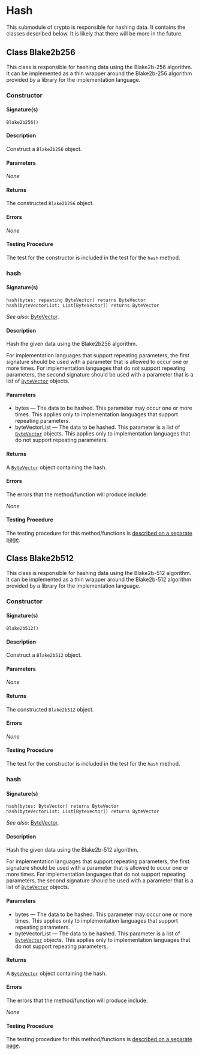 # Hash

This submodule of crypto is responsible for hashing data. It contains the classes described below. It is likely that
there will be more in the future.

## Class Blake2b256

This class is responsible for hashing data using the Blake2b-256 algorithm. It can be implemented as a thin wrapper
around the Blake2b-256 algorithm provided by a library for the implementation language.

### Constructor

#### Signature(s)

```
Blake2b256()
```

#### Description

Construct a `Blake2b256` object.

#### Parameters

_*None*_

#### Returns

The constructed `Blake2b256` object.

#### Errors

_*None*_

#### Testing Procedure

The test for the constructor is included in the test for the `hash` method.

### hash

#### Signature(s)

```
hash(bytes: repeating ByteVector) returns ByteVector
hash(byteVectorList: List[ByteVector]) returns ByteVector
```

_See also_:  [ByteVector](/docs/Modules/Common/External%20Libraries/ByteVector).

#### Description

Hash the given data using the Blake2b256 algorithm.

For implementation languages that support repeating parameters, the first signature should be used with a parameter that
is allowed to occur one or more times. For implementation languages that do not support repeating parameters, the second
signature should be used with a parameter that is a list of
[`ByteVector`](/docs/Modules/Common/External%20Libraries/ByteVector) objects.

#### Parameters

* bytes — The data to be hashed. This parameter may occur one or more times. This applies only to implementation
  languages that support repeating parameters.
* byteVectorList — The data to be hashed. This parameter is a list
  of [`ByteVector`](/docs/Modules/Common/External%20Libraries/ByteVector) objects. This applies only to
  implementation languages that do not support repeating parameters.

#### Returns

A [`ByteVector`](/docs/Modules/Common/External%20Libraries/ByteVector) object containing the hash.

#### Errors

The errors that the method/function will produce include:

_None_

#### Testing Procedure

The testing procedure for this method/functions
is [described on a separate page](Hash/Hash%20Tests/Blake2b256Tests).

## Class Blake2b512

This class is responsible for hashing data using the Blake2b-512 algorithm. It can be implemented as a thin wrapper
around the Blake2b-512 algorithm provided by a library for the implementation language.

### Constructor

#### Signature(s)

```
Blake2b512()
```

#### Description

Construct a `Blake2b512` object.

#### Parameters

_*None*_

#### Returns

The constructed `Blake2b512` object.

#### Errors

_*None*_

#### Testing Procedure

The test for the constructor is included in the test for the `hash` method.

### hash

#### Signature(s)

```
hash(bytes: ByteVector) returns ByteVector
hash(byteVectorList: List[ByteVector]) returns ByteVector
```

_See also_:  [ByteVector](/docs/Modules/Common/External%20Libraries/ByteVector).


#### Description

Hash the given data using the Blake2b-512 algorithm.

For implementation languages that support repeating parameters, the first signature should be used with a parameter that
is allowed to occur one or more times. For implementation languages that do not support repeating parameters, the second
signature should be used with a parameter that is a list of [`ByteVector`](/docs/Modules/Common/External%20Libraries/ByteVector) objects.

#### Parameters

* bytes — The data to be hashed. This parameter may occur one or more times. This applies only to implementation
  languages that support repeating parameters.
* byteVectorList — The data to be hashed. This parameter is a list of [`ByteVector`](/docs/Modules/Common/External%20Libraries/ByteVector) objects. This applies only to
  implementation languages that do not support repeating parameters.

#### Returns

A [`ByteVector`](/docs/Modules/Common/External%20Libraries/ByteVector) object containing the hash.

#### Errors

The errors that the method/function will produce include:

_None_

#### Testing Procedure

The testing procedure for this method/functions
is [described on a separate page](Hash/Hash%20Tests/Blake2b512Tests).
